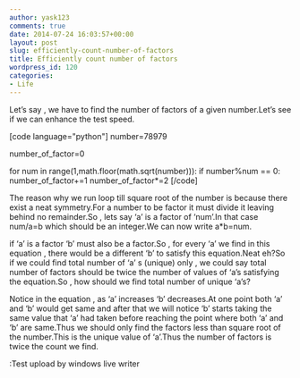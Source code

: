 ```yaml
---
author: yask123
comments: true
date: 2014-07-24 16:03:57+00:00
layout: post
slug: efficiently-count-number-of-factors
title: Efficiently count number of factors
wordpress_id: 120
categories:
- Life
---
```


Let’s say , we have to find the number of factors of a given number.Let’s see if we can enhance the test speed.




[code language="python"]
number=78979

number_of_factor=0

for num in range(1,math.floor(math.sqrt(number))):
    if number%num == 0:
        number_of_factor+=1
number_of_factor*=2
[/code]

The reason why we run loop till square root of the number is because there exist a neat symmetry.For a number to be factor it must divide it leaving behind no remainder.So , lets say ‘a’ is a factor of ‘num’.In that case num/a=b which should be an integer.We can now write a*b=num.

if ‘a’ is a factor ‘b’ must also be a factor.So , for every ‘a’ we find in this equation , there would be a different ‘b’ to satisfy this equation.Neat eh?So if we could find total number of ‘a’ s (unique) only , we could say total number of factors should be twice the number of values of ‘a’s satisfying the equation.So , how should we find total number of unique ‘a’s?

Notice in the equation , as ‘a’ increases ‘b’ decreases.At one point both ‘a’ and ‘b’ would get same and after that we will notice ‘b’ starts taking the same value that ‘a’ had taken before reaching the point where both ‘a’ and ‘b’ are same.Thus we should only find the factors less than square root of the number.This is the unique value of ‘a’.Thus the number of factors is twice the count we find.



:Test upload by windows live writer
